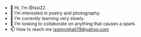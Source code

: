 - 👋 Hi, I’m @Issi22
- 👀 I’m interested in poetry and photography. 
- 🌱 I’m currently learning very slowly. 
- 💞️ I’m looking to collaborate on anything that causes a spark. 
- 📫 How to reach me issimcphail79@yahoo.com

<!---
Issi22/Issi22 is a ✨ special ✨ repository because its `README.md` (this file) appears on your GitHub profile.
You can click the Preview link to take a look at your changes.
--->
